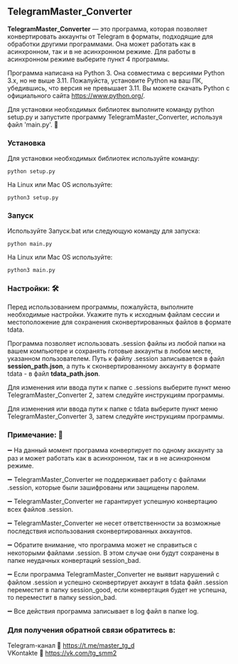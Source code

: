 ## TelegramMaster_Converter

**TelegramMaster_Converter** — это программа, которая позволяет конвертировать аккаунты от Telegram в форматы, подходящие 
для обработки другими программами. Она может работать как в асинхронном, так и в не асинхронном режиме. Для работы в 
асинхронном режиме выберите пункт 4 программы.

Программа написана на Python 3. Она совместима с версиями Python 3.x, но не выше 3.11. Пожалуйста, установите Python 
на ваш ПК, убедившись, что версия не превышает 3.11. Вы можете скачать Python с официального сайта 
https://www.python.org/.

Для установки необходимых библиотек выполните команду python setup.py и запустите программу TelegramMaster_Converter, 
используя файл 'main.py'. 🚀

### Установка
Для установки необходимых библиотек используйте команду:

```python setup.py```

На Linux или Mac OS используйте:

```python3 setup.py```

### Запуск
Используйте Запуск.bat или следующую команду для запуска:

```python main.py```

На Linux или Mac OS используйте:

```python3 main.py```

### Настройки: 🛠️

Перед использованием программы, пожалуйста, выполните необходимые настройки. Укажите путь к исходным файлам сессии и 
местоположение для сохранения сконвертированных файлов в формате tdata. 

Программа позволяет использовать .session файлы из любой папки на вашем компьютере и сохранять готовые аккаунты в 
любом месте, указанном пользователем. Путь к файлу .session записывается в файл **session_path.json**, а путь к 
сконвертированному аккаунту в формате tdata - в файл **tdata_path.json**.

Для изменения или ввода пути к папке с .sessions выберите пункт меню TelegramMaster_Converter 2, затем следуйте 
инструкциям программы.

Для изменения или ввода пути к папке с tdata выберите пункт меню TelegramMaster_Converter 3, затем следуйте инструкциям
программы.

### Примечание: 📝

➖ На данный момент программа конвертирует по одному аккаунту за раз и может работать как в асинхронном, так и в не 
асинхронном режиме. 

➖ TelegramMaster_Converter не поддерживает работу с файлами .session, которые были зашифрованы или защищены паролем. 

➖ TelegramMaster_Converter не гарантирует успешную конвертацию всех файлов .session. 

➖ TelegramMaster_Converter не несет ответственности за возможные последствия использования сконвертированных аккаунтов. 

➖ Обратите внимание, что программа может не справиться с некоторыми файлами .session. В этом случае они будут сохранены 
в папке неудачных конвертаций session_bad.

➖ Если программа TelegramMaster_Converter не выявит нарушений с файлом .session и успешно сконвертирует аккаунт в tdata 
файл .session переместит в папку session_good, если конвертация будет не успешна, то переместит в папку session_bad.

➖ Все действия программа записывает в log файл в папке log.

### Для получения обратной связи обратитесь в:

Telegram-канал 🔗 https://t.me/master_tg_d \
VKontakte 🔗 https://vk.com/tg_smm2

